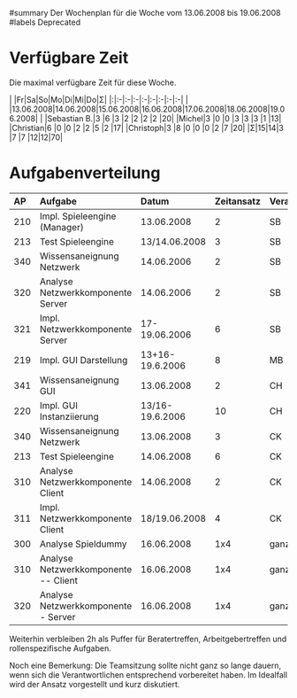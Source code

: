 ﻿#summary Der Wochenplan für die Woche vom 13.06.2008 bis 19.06.2008
#labels Deprecated

# Verfügbare Zeit #

Die maximal verfügbare Zeit für diese Woche.

| |Fr|Sa|So|Mo|Di|Mi|Do|Σ|
|:|:-|:-|:-|:-|:-|:-|:-|:-|
| |13.06.2008|14.06.2008|15.06.2008|16.06.2008|17.06.2008|18.06.2008|19.06.2008|  |
|Sebastian B.|3 |6 |3 |2 |2 |2 |2 |20|
|Michel|3 |0 |0 |3 |3 |3 |1 |13|
|Christian|6 |0 |0 |2 |2 |5 |2 |17|
|Christoph|3 |8 |0 |0 |0 |2 |7 |20|
|Σ|15|14|3 |7 |7 |12|12|70|


# Aufgabenverteilung #
|AP|Aufgabe|Datum|Zeitansatz|Verantwortlich|
|:-|:------|:----|:---------|:-------------|
|210|Impl. Spieleengine (Manager)|13.06.2008|2         |SB            |
|213|Test Spieleengine|13/14.06.2008|3         |SB            |
|340|Wissensaneignung Netzwerk|14.06.2006|2         |SB            |
|320|Analyse Netzwerkkomponente Server|14.06.2006|2         |SB            |
|321|Impl. Netzwerkkomponente Server|17-19.06.2006|6         |SB            |
|219|Impl. GUI Darstellung|13+16-19.6.2006|8         |MB            |
|341|Wissensaneignung GUI|13.06.2008|2         |CH            |
|220|Impl. GUI Instanziierung|13/16-19.6.2006|10        |CH            |
|340|Wissensaneignung Netzwerk|13.06.2008|3         |CK            |
|213|Test Spieleengine|14.06.2008|6         |CK            |
|310|Analyse Netzwerkkomponente Client|14.06.2008|2         |CK            |
|311|Impl. Netzwerkkomponente Client|18/19.06.2008|4         |CK            |
|300|Analyse Spieldummy|16.06.2008|1x4       |ganzes Team   |
|310|Analyse Netzwerkkomponente -- Client|16.06.2008|1x4       |ganzes Team   |
|320|Analyse Netzwerkkomponente - Server|16.06.2008|1x4       |ganzes Team   |

Weiterhin verbleiben 2h als Puffer für Beratertreffen, Arbeitgebertreffen und rollenspezifische Aufgaben.

Noch eine Bemerkung:
Die Teamsitzung sollte nicht ganz so lange dauern, wenn sich die Verantwortlichen entsprechend vorbereitet haben. Im Idealfall wird der Ansatz vorgestellt und kurz diskutiert.